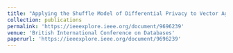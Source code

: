 ```yaml
---
title: "Applying the Shuffle Model of Differential Privacy to Vector Aggregation"
collection: publications
permalink: 'https://ieeexplore.ieee.org/document/9696239'
venue: 'British International Conference on Databases'
paperurl: 'https://ieeexplore.ieee.org/document/9696239'
---
```

